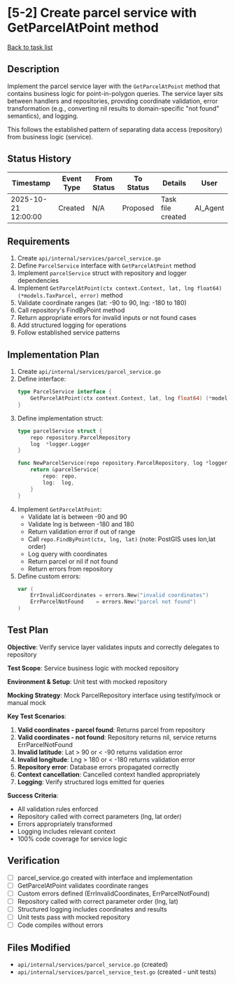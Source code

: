 # [5-2] Create parcel service with GetParcelAtPoint method

[Back to task list](./tasks.md)

## Description

Implement the parcel service layer with the `GetParcelAtPoint` method that contains business logic for point-in-polygon queries. The service layer sits between handlers and repositories, providing coordinate validation, error transformation (e.g., converting nil results to domain-specific "not found" semantics), and logging.

This follows the established pattern of separating data access (repository) from business logic (service).

## Status History

| Timestamp | Event Type | From Status | To Status | Details | User |
|-----------|------------|-------------|-----------|---------|------|
| 2025-10-21 12:00:00 | Created | N/A | Proposed | Task file created | AI_Agent |

## Requirements

1. Create `api/internal/services/parcel_service.go`
2. Define `ParcelService` interface with `GetParcelAtPoint` method
3. Implement `parcelService` struct with repository and logger dependencies
4. Implement `GetParcelAtPoint(ctx context.Context, lat, lng float64) (*models.TaxParcel, error)` method
5. Validate coordinate ranges (lat: -90 to 90, lng: -180 to 180)
6. Call repository's FindByPoint method
7. Return appropriate errors for invalid inputs or not found cases
8. Add structured logging for operations
9. Follow established service patterns

## Implementation Plan

1. Create `api/internal/services/parcel_service.go`
2. Define interface:
   ```go
   type ParcelService interface {
       GetParcelAtPoint(ctx context.Context, lat, lng float64) (*models.TaxParcel, error)
   }
   ```
3. Define implementation struct:
   ```go
   type parcelService struct {
       repo repository.ParcelRepository
       log  *logger.Logger
   }
   
   func NewParcelService(repo repository.ParcelRepository, log *logger.Logger) ParcelService {
       return &parcelService{
           repo: repo,
           log:  log,
       }
   }
   ```
4. Implement `GetParcelAtPoint`:
   - Validate lat is between -90 and 90
   - Validate lng is between -180 and 180
   - Return validation error if out of range
   - Call `repo.FindByPoint(ctx, lng, lat)` (note: PostGIS uses lon,lat order)
   - Log query with coordinates
   - Return parcel or nil if not found
   - Return errors from repository
5. Define custom errors:
   ```go
   var (
       ErrInvalidCoordinates = errors.New("invalid coordinates")
       ErrParcelNotFound    = errors.New("parcel not found")
   )
   ```

## Test Plan

**Objective**: Verify service layer validates inputs and correctly delegates to repository

**Test Scope**: Service business logic with mocked repository

**Environment & Setup**: Unit test with mocked repository

**Mocking Strategy**: Mock ParcelRepository interface using testify/mock or manual mock

**Key Test Scenarios**:
1. **Valid coordinates - parcel found**: Returns parcel from repository
2. **Valid coordinates - not found**: Repository returns nil, service returns ErrParcelNotFound
3. **Invalid latitude**: Lat > 90 or < -90 returns validation error
4. **Invalid longitude**: Lng > 180 or < -180 returns validation error
5. **Repository error**: Database errors propagated correctly
6. **Context cancellation**: Cancelled context handled appropriately
7. **Logging**: Verify structured logs emitted for queries

**Success Criteria**:
- All validation rules enforced
- Repository called with correct parameters (lng, lat order)
- Errors appropriately transformed
- Logging includes relevant context
- 100% code coverage for service logic

## Verification

- [ ] parcel_service.go created with interface and implementation
- [ ] GetParcelAtPoint validates coordinate ranges
- [ ] Custom errors defined (ErrInvalidCoordinates, ErrParcelNotFound)
- [ ] Repository called with correct parameter order (lng, lat)
- [ ] Structured logging includes coordinates and results
- [ ] Unit tests pass with mocked repository
- [ ] Code compiles without errors

## Files Modified

- `api/internal/services/parcel_service.go` (created)
- `api/internal/services/parcel_service_test.go` (created - unit tests)

